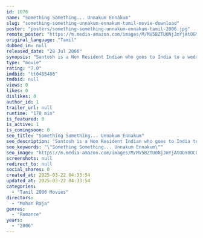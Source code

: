```yaml
---
id: 1076
name: "Something Something... Unnakum Ennakum"
slug: "something-something-unnakum-ennakum-tamil-movie-download"
poster: "posters/something-something-unnakum-ennakum-tamil-2006.jpg"
remote_poster: "https://m.media-amazon.com/images/M/MV5BZTU0NjJmYjAtOGY0OC00OGI0LWI5MmUtNzk1YzQ5NmEyNzljXkEyXkFqcGc@._V1_SX300.jpg"
original_language: "Tamil"
dubbed_in: null
released_date: "28 Jul 2006"
synopsis: "Santosh is a Non Resident Indian who goes to India to a wedding. He meets Kavitha. They fall in love. But Santosh's mother doesn't approve neither does Kavitha's brother who asks him to work as a labourer in his farm as a test. Sa..."
type: "movie"
rating: "7.0"
imdbid: "tt0485486"
tmdbid: null
views: 0
likes: 0
dislikes: 0
author_id: 1
trailer_url: null
runtime: "178 min"
is_featured: 0
is_active: 1
is_comingsoon: 0
seo_title: "Something Something... Unnakum Ennakum"
seo_description: "Santosh is a Non Resident Indian who goes to India to a wedding. He meets Kavitha. They fall in love. But Santosh's mother doesn't approve neither does Kavitha's brother who asks him to work as a labourer in his farm as a test. Sa..."
seo_keywords: "\"Something Something... Unnakum Ennakum\""
seo_image: "https://m.media-amazon.com/images/M/MV5BZTU0NjJmYjAtOGY0OC00OGI0LWI5MmUtNzk1YzQ5NmEyNzljXkEyXkFqcGc@._V1_SX300.jpg"
screenshots: null
redirect_to: null
social_shares: 0
created_at: 2025-03-22 04:33:54
updated_at: 2025-03-22 04:33:54
categories:
  - "Tamil 2006 Movies"
directors:
  - "Mohan Raja"
genres:
  - "Romance"
years:
  - "2006"
---
```

